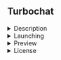## Turbochat

<details>
  <summary>Description</summary>

  Simple chat with Hotwire, Turbo and Stimulus.

  Implemented in Ruby 3.0 using Rails 7.0 and PostgreSQL.

</details>

<details>
  <summary>Launching</summary>
  1. Download or clone repo. Install all dependencies and prepare database

  ```bash
  $ bin/setup
  ```

  2. Start server

  ```bash
  $ bin/dev
  ```
</details>

<details>
  <summary>Preview</summary>
  1 stage (frontend)
  
  https://user-images.githubusercontent.com/17977331/153748789-258c035c-e526-4a61-916a-157a29fea960.mp4
  
  2 stage (avatar)
 
  ![screen](https://user-images.githubusercontent.com/17977331/153748810-73dfad43-8e3a-437a-bdc3-eb144d617484.jpg)

  3 stage (online status)
  
  https://user-images.githubusercontent.com/17977331/153748830-4440b4a7-ea8f-442b-800e-720d235ecbd8.mov
  
  4 stage (profile modal)
  
  https://user-images.githubusercontent.com/17977331/153777545-1482caec-b894-418c-92e1-e6b4dda8708d.mov
  
  5 stage (Favorites)
  
  https://user-images.githubusercontent.com/17977331/154814541-ff5928f4-aaf8-4343-9821-97a8c33185f5.mov

  
</details>

<details>
  <summary>License</summary>
  
  MIT – see `LICENSE`
</details>

